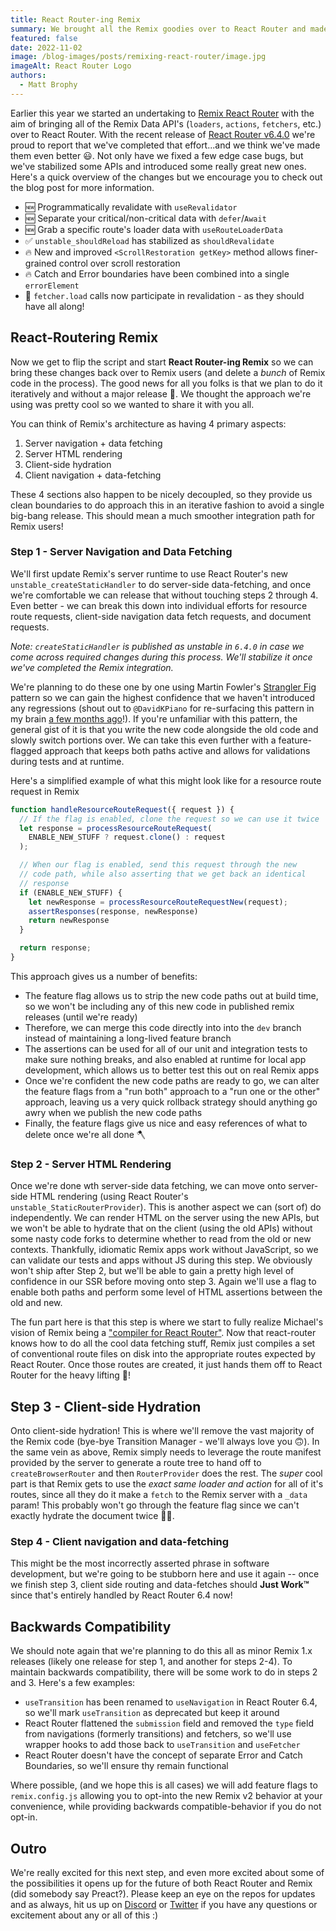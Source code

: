 ```yaml
---
title: React Router-ing Remix
summary: We brought all the Remix goodies over to React Router and made improvements in the process. Now it's time to bring those improved APIs back over to Remix where they started!
featured: false
date: 2022-11-02
image: /blog-images/posts/remixing-react-router/image.jpg
imageAlt: React Router Logo
authors:
  - Matt Brophy
---
```


Earlier this year we started an undertaking to [Remix React Router][remixing-react-router] with the aim of bringing all of the Remix Data API's (`loaders`, `actions`, `fetchers`, etc.) over to React Router.  With the recent release of [React Router v6.4.0][react-router-6.4.0] we're proud to report that we've completed that effort...and we think we've made them even better 😃.  Not only have we fixed a few edge case bugs, but we've stabilized some APIs and introduced some really great new ones.  Here's a quick overview of the changes but we encourage you to check out the blog post for more information.

* 🆕 Programmatically revalidate with `useRevalidator`
* 🆕 Separate your critical/non-critical data with `defer`/`Await`
* 🆕 Grab a specific route's loader data with `useRouteLoaderData`
* ✅ `unstable_shouldReload` has stabilized as `shouldRevalidate`
* 🔥 New and improved `<ScrollRestoration getKey>` method allows finer-grained control over scroll restoration
* 🔥 Catch and Error boundaries have been combined into a single `errorElement`
* 🐞 `fetcher.load` calls now participate in revalidation - as they should have all along!

## React-Routering Remix

Now we get to flip the script and start **React Router-ing Remix** so we can bring these changes back over to Remix users (and delete a _bunch_ of Remix code in the process).  The good news for all you folks is that we plan to do it iteratively and without a major release 🤯.  We thought the approach we're using was pretty cool so we wanted to share it with you all.

You can think of Remix's architecture as having 4 primary aspects:

1. Server navigation + data fetching
2. Server HTML rendering
3. Client-side hydration
4. Client navigation + data-fetching

These 4 sections also happen to be nicely decoupled, so they provide us clean boundaries to do approach this in an iterative fashion to avoid a single big-bang release.  This should mean a much smoother integration path for Remix users!

### Step 1 - Server Navigation and Data Fetching

We'll first update Remix's server runtime to use React Router's new `unstable_createStaticHandler` to do server-side data-fetching, and once we're comfortable we can release that without touching steps 2 through 4.  Even better - we can break this down into individual efforts for resource route requests, client-side navigation data fetch requests, and document requests.

_Note: `createStaticHandler` is published as unstable in `6.4.0` in case we come across required changes during this process.  We'll stabilize it once we've completed the Remix integration._

We're planning to do these one by one using Martin Fowler's [Strangler Fig][strangler-fig] pattern so we can gain the highest confidence that we haven't introduced any regressions (shout out to `@DavidKPiano` for re-surfacing this pattern in my brain [a few months ago][davidkpiano-tweet]!).  If you're unfamiliar with this pattern, the general gist of it is that you write the new code alongside the old code and slowly switch portions over.  We can take this even further with a feature-flagged approach that keeps both paths active and allows for validations during tests and at runtime.

Here's a simplified example of what this might look like for a resource route request in Remix

```js
function handleResourceRouteRequest({ request }) {
  // If the flag is enabled, clone the request so we can use it twice
  let response = processResourceRouteRequest(
    ENABLE_NEW_STUFF ? request.clone() : request
  );

  // When our flag is enabled, send this request through the new
  // code path, while also asserting that we get back an identical
  // response
  if (ENABLE_NEW_STUFF) {
    let newResponse = processResourceRouteRequestNew(request);
    assertResponses(response, newResponse)
    return newResponse
  }

  return response;
}
```

This approach gives us a number of benefits:

* The feature flag allows us to strip the new code paths out at build time, so we won't be including any of this new code in published remix releases (until we're ready)
* Therefore, we can merge this code directly into into the `dev` branch instead of maintaining a long-lived feature branch
* The assertions can be used for all of our unit and integration tests to make sure nothing breaks, and also enabled at runtime for local app development, which allows us to better test this out on real Remix apps
* Once we're confident the new code paths are ready to go, we can alter the feature flags from a "run both" approach to a "run one or the other" approach, leaving us a very quick rollback strategy should anything go awry when we publish the new code paths
* Finally, the feature flags give us nice and easy references of what to delete once we're all done 🪓

### Step 2 - Server HTML Rendering

Once we're done wth server-side data fetching, we can move onto server-side HTML rendering (using React Router's `unstable_StaticRouterProvider`).  This is another aspect we can (sort of) do independently.  We can render HTML on the server using the new APIs, but we won't be able to hydrate that on the client (using the old APIs) without some nasty code forks to determine whether to read from the old or new contexts.  Thankfully, idiomatic Remix apps work without JavaScript, so we can validate our tests and apps without JS during this step.  We obviously won't ship after Step 2, but we'll be able to gain a pretty high level of confidence in our SSR before moving onto step 3.  Again we'll use a flag to enable both paths and perform some level of HTML assertions between the old and new.

The fun part here is that this step is where we start to fully realize Michael's vision of Remix being a ["compiler for React Router"][michael-tweet].  Now that react-router knows how to do all the cool data fetching stuff, Remix just compiles a set of conventional route files on disk into the appropriate routes expected by React Router.  Once those routes are created, it just hands them off to React Router for the heavy lifting 💪!

## Step 3 - Client-side Hydration

Onto client-side hydration!  This is where we'll remove the vast majority of the Remix code (bye-bye Transition Manager - we'll always love you 🙃).  In the same vein as above, Remix simply needs to leverage the route manifest provided by the server to generate a route tree to hand off to `createBrowserRouter` and then `RouterProvider` does the rest.  The _super_ cool part is that Remix gets to use the _exact same loader and action_ for all of it's routes, since all they do it make a `fetch` to the Remix server with a `_data` param!  This probably won't go through the feature flag since we can't exactly hydrate the document twice 🤷‍♂️.

### Step 4 - Client navigation and data-fetching

This might be the most incorrectly asserted phrase in software development, but we're going to be stubborn here and use it again -- once we finish step 3, client side routing and data-fetches should **Just Work™️** since that's entirely handled by React Router 6.4 now!

## Backwards Compatibility

We should note again that we're planning to do this all as minor Remix 1.x releases (likely one release for step 1, and another for steps 2-4).  To maintain backwards compatibility, there will be some work to do in steps 2 and 3.  Here's a few examples:

* `useTransition` has been renamed to `useNavigation` in React Router 6.4, so we'll mark `useTransition` as deprecated but keep it around
* React Router flattened the `submission` field and removed the `type` field from navigations (formerly transitions) and fetchers, so we'll use wrapper hooks to add those back to `useTransition` and `useFetcher`
* React Router doesn't have the concept of separate Error and Catch Boundaries, so we'll ensure thy remain functional

Where possible, (and we hope this is all cases) we will add feature flags to `remix.config.js` allowing you to opt-into the new Remix v2 behavior at your convenience, while providing backwards compatible-behavior if you do not opt-in.

## Outro

We're really excited for this next step, and even more excited about some of the possibilities it opens up for the future of both React Router and Remix (did somebody say Preact?).  Please keep an eye on the repos for updates and as always, hit us up on [Discord](https://rmx.as/discord) or [Twitter](https://twitter.com/remix_run) if you have any questions or excitement about any or all of this :)

[remixing-react-router]: https://remix.run/blog/remixing-react-router
[react-router-6.4.0]: https://remix.run/blog/react-router-v6.4
[strangler-fig]: https://martinfowler.com/bliki/StranglerFigApplication.html
[davidkpiano-tweet]: https://twitter.com/DavidKPiano/status/1546139706580238342
[michael-tweet]: https://twitter.com/mjackson/status/1487196075861561347